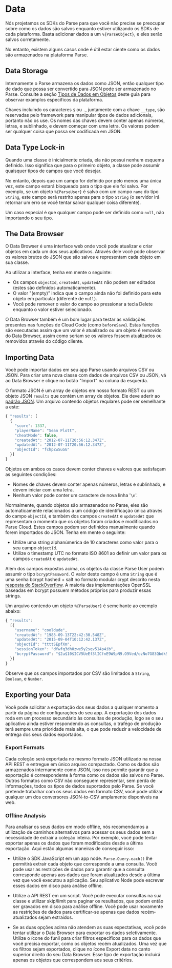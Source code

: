 # Data

Nós projetamos os SDKs do Parse para que você não precise se preocupar sobre como os dados são salvos enquanto estiver utilizando os SDKs de cada plataforma. Basta adicionar dados a um `%{ParseObject}`, e eles serão salvos corretamente.

No entanto, existem alguns casos onde é útil estar ciente como os dados são armazenados na plataforma Parse.

## Data Storage

Internamente o Parse armazena os dados como JSON, então qualquer tipo de dado que possa ser convertido para JSON pode ser armazenado no Parse. Consulte a seção [Tipos de Dados em Objetos](#objects-data-types) deste guia para observar examplos específicos da plataforma.

Chaves incluíndo os caracteres `$` ou `.`, juntamente com a chave `__type`, são reservadas pelo framework para manipular tipos de dados adicionais, portanto não os use. Os nomes das chaves devem conter apenas números, letras, e sublinhado, e devem começar com uma letra. Os valores podem ser qualquer coisa que possa ser codificada em JSON.

## Data Type Lock-in

Quando uma classe é inicialmente criada, ela não possui nenhum esquema definido. Isso significa que para o primeiro objeto, a classe pode assumir quaisquer tipos de campos que você desejar.

No entanto, depois que um campo for definido por pelo menos uma única vez, este campo estará bloqueado para o tipo que ele foi salvo. Por exemplo, se um objeto `%{ParseUser}` é salvo com um campo `name` do tipo `String`, este campo será restrito apenas para o tipo `String` (o servidor irá retornar um erro se você tentar salvar qualquer coisa diferente).  

Um caso especial é que qualquer campo pode ser definido como `null`, não importando o seu tipo.

## The Data Browser

O Data Browser é uma interface web onde você pode atualizar e criar objetos em cada um dos seus aplicativos. Através dele você pode observar os valores brutos do JSON que são salvos e representam cada objeto em sua classe. 

Ao utilizar a interface, tenha em mente o seguinte:

* Os campos `objectId`, `createdAt`, `updatedAt` não podem ser editados (estes são definidos automaticamente).
* O valor "(empty)" indica que o campo ainda não foi definido para este objeto em particular (diferente de `null`).
* Você pode remover o valor do campo ao pressionar a tecla Delete enquanto o valor estiver selecionado.

O Data Browser também é um bom lugar para testar as validações presentes nas funções de Cloud Code (como `beforeSave`). Estas funções são executadas assim que um valor é atualizado ou um objeto é removido do Data Browser, assim como seriam se os valores fossem atualizados ou removidos através do código cliente.

## Importing Data

Você pode importar dados em seu app Parse usando arquivos CSV ou JSON. Para criar uma nova classe com dados de arquivos CSV ou JSON, vá ao Data Browser e clique no botão "Import" na coluna da esquerda.

O formato JSON é um array de objetos em nosso formato REST ou um objeto JSON `results` que contém um array de objetos. Ele deve aderir ao [padrão JSON](http://json.org/). Um arquivo contendo objetos requlares pode ser semelhante a este:

```js
{ "results": [
  {
    "score": 1337,
    "playerName": "Sean Plott",
    "cheatMode": false,
    "createdAt": "2012-07-11T20:56:12.347Z",
    "updatedAt": "2012-07-11T20:56:12.347Z",
    "objectId": "fchpZwSuGG"
  }]
}
```

Objetos em ambos os casos devem conter chaves e valores que satisfaçam as seguintes condições:

* Nomes de chaves devem conter apenas números, letras e sublinhado, e devem iniciar com uma letra.
* Nenhum valor pode conter um caractere de nova linha '`\n`'.

Normalmente, quando objetos são armazenados no Parse, eles são automaticamente relacionados a um código de identificação única através do campo `objectId`, e também dos campos `createdAt` e `updatedAt` que representam o momento que os objetos foram criados e modificados no Parse Cloud. Estes campos podem ser definidos manualmente quando forem importados do JSON. Tenha em mente o seguinte:

* Utilize uma string alphanúmerica de 10 caracteres como valor para o seu campo `objectId`.
* Utilize o timestamp UTC no formato ISO 8601 ao definir um valor para os campos `createdAt` e `updatedAt`.

Além dos campos expostos acima, os objetos da classe Parse User podem assumir o tipo `bcryptPassword`. O valor deste campo é uma `String` que é uma senha bcrypt hashed + salt no formato modular crypt descrito nesta [resposta do StackOverflow](http://stackoverflow.com/a/5882472/1351961). A maioria das implementações OpenSSL baseadas em bcrypt possuem métodos próprios para produzir essas strings.

Um arquivo contendo um objeto `%{ParseUser}` é semelhante ao exemplo abaixo:

```js
{ "results":
  [{
    "username": "cooldude",
    "createdAt": "1983-09-13T22:42:30.548Z",
    "updatedAt": "2015-09-04T10:12:42.137Z",
    "objectId": "ttttSEpfXm",
    "sessionToken": "dfwfq3dh0zwe5y2sqv514p4ib",
    "bcryptPassword": "$2a$10$ICV5UeEf3lICfnE9W9pN9.O9Ved/ozNo7G83Qbdk5rmyvY8l16MIK"
  }]
}
```

Observe que os campos importados por CSV são limitados a `String`, `Boolean`, e `Number`.

## Exporting your Data

Você pode solicitar a exportação dos seus dados a qualquer momento a partir da página de configurações do seu app. A exportação dos dados roda em um processo secundário às consultas de produção, logo se o seu aplicativo ainda estiver respondendo as consultas, o trafégo de produção terá sempre uma prioridade mais alta, o que pode reduzir a velocidade de entrega dos seus dados exportados.

### Export Formats

Cada coleção será exportada no mesmo formato JSON utilizado na nossa API REST e entregue em único arquivo compactado.  Como os dados são armazenados internamente como JSON, isso nos permite garantir que a exportação é correspondente à forma como os dados são salvos no Parse. Outros formatos como CSV não conseguem representar, sem perda de informações, todos os tipos de dados suportados pelo Parse. Se você pretende trabalhar com os seus dados em formato CSV, você pode utilizar qualquer um dos conversores JSON-to-CSV amplamente disponíveis na web.

### Offline Analysis

Para analisar os seus dados em modo offline, nós recomendamos a utilização de caminhos alternativos para acessar os seus dados sem a necessidade de extrair a coleção inteira. Por exemplo, você pode tentar exportar apenas os dados que foram modificados desde a última exportação. Aqui estão algumas maneiras de conseguir isso:

* Utilize o SDK JavaScript em um app node. `Parse.Query.each()` lhe permitirá extrair cada objeto que corresponde a uma consulta. Você pode usar as restrições de dados para garantir que a consulta corresponde apenas aos dados que foram atualizados desde a última vez que você executou a aplicação. Seu aplicativo Node pode escrever esses dados em disco para análise offline.

* Utilize a API REST em um script. Você pode executar consultas na sua classe e utilizar skip/limit para paginar os resultados, que podem então ser gravados em disco para análise offline. Você pode usar novamente as restrições de dados para certificar-se apenas que dados recém-atualizados sejam extraídos.

* Se as duas opções acima não atendem as suas expectativas, você pode tentar utilizar o Data Browser para exportar os dados seletivamente. Utilize o ícone do funil para criar filtros específicos para os dados que você precisa exportar, como os objetos recém atualizados. Uma vez que os filtros sejam exportados, clique no ícone Export data no canto superior direito do seu Data Browser. Esse tipo de exportação incluirá apenas os objetos que correspondem aos seus critérios. 
